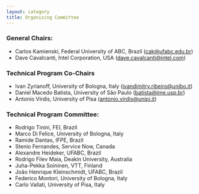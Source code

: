 ```yaml
---
layout: category
title: Organizing Committee
---
```


### General Chairs:
- Carlos Kamienski, Federal University of ABC, Brazil (cak@ufabc.edu.br)
- Dave Cavalcanti, Intel Corporation, USA (dave.cavalcanti@intel.com)
 
### Technical Program Co-Chairs
- Ivan Zyrianoff, University of Bologna, Italy (ivandimitry.ribeiro@unibo.it)
- Daniel Macedo Batista, University of São Paulo (batista@ime.usp.br)
- Antonio Virdis, University of Pisa (antonio.virdis@unipi.it)
 
### Technical Program Committee:
- Rodrigo Tinini, FEI, Brazil
- Marco Di Felice, University of Bologna, Italy
- Ramide Dantas, IFPE, Brazil
- Stenio Fernandes, Service Now, Canada
- Alexandre Heideker, UFABC, Brazil
- Rodrigo Filev Maia, Deakin University, Australia
- Juha-Pekka Soininen, VTT, Finland
- João Henrique Kleinschmidt, UFABC, Brazil
- Federico Montori, University of Bologna, Italy
- Carlo Vallati, University of Pisa, Italy
